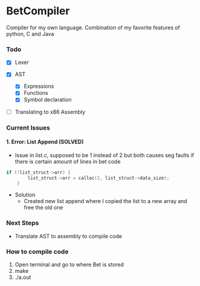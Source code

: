 # BetCompiler
Compiler for my own language. Combination of my favorite features of python, C and Java

### Todo
- [x] Lexer

- [x] AST
  - [x] Expressions
  - [x] Functions
  - [x] Symbol declaration 

- [ ] Translating to x86 Assembly

### Current Issues

#### 1. Error: List Append (SOLVED)
- Issue in list.c, supposed to be 1 instead of 2 but both causes seg faults if there is certain amount of lines in bet code

```c
if (!list_struct->arr) {
        list_struct->arr = calloc(2, list_struct->data_size);
    }
```
-  Solution
    - Created new list append where I copied the list to a new array and free the old one

### Next Steps
- Translate AST to assembly to compile code


### How to compile code

1. Open terminal and go to where Bet is stored
2. make
3. ./a.out <bet file name>
